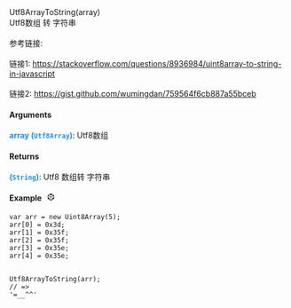 <div><div id="utf8arraytostring" class="item-method-name" style="margin-top: -65px; padding-top: 65px;"><div class="item-method-name-area">Utf8ArrayToString(array)</div></div><div class="item-method-content"><div>Utf8数组 转 字符串<br /><br />参考链接:<br /><br />链接1: <a href="https://stackoverflow.com/questions/8936984/uint8array-to-string-in-javascript">https://stackoverflow.com/questions/8936984/uint8array-to-string-in-javascript</a><br /><br />链接2:  <a href="https://gist.github.com/wumingdan/759564f6cb887a55bceb">https://gist.github.com/wumingdan/759564f6cb887a55bceb</a></div><h4>Arguments</h4><div><strong style="color: #1890ff;">array</strong><strong style="color: #1890ff;"> (<code>Utf8Array</code>)</strong><span>: Utf8数组</span></div><h4>Returns</h4><span><strong style="color: #1890ff;">(<code>String</code>)</strong><span>: Utf8 数组转 字符串</span></span><h4><span>Example</span><i style="margin-left: 10px; cursor: pointer;" ariaLabel="图标: code" class="anticon anticon-code-sandbox action-showREPL" data-funcname="Utf8ArrayToString" data-example="120,156,139,86,42,75,44,82,72,44,42,82,176,85,200,75,45,87,8,205,204,43,177,112,44,42,74,172,212,48,213,180,142,201,3,202,68,27,196,2,37,13,42,140,83,160,124,67,40,223,52,13,42,96,132,46,96,12,19,72,133,10,152,32,11,196,228,133,150,164,65,44,9,201,15,46,41,202,204,75,215,0,42,2,89,167,175,175,96,107,167,160,110,27,31,31,23,167,174,20,11,0,136,240,49,161"><svg viewBox="64 64 896 896" focusable="false" data-icon="code-sandbox" width="1em" height="1em" fill="currentColor" aria-hidden="true"><path d="M709.6 210l.4-.2h.2L512 96 313.9 209.8h-.2l.7.3L151.5 304v416L512 928l360.5-208V304l-162.9-94zM482.7 843.6L339.6 761V621.4L210 547.8V372.9l272.7 157.3v313.4zM238.2 321.5l134.7-77.8 138.9 79.7 139.1-79.9 135.2 78-273.9 158-274-158zM814 548.3l-128.8 73.1v139.1l-143.9 83V530.4L814 373.1v175.2z"></path></svg></i></h4><div style="display: none;">暂无</div><pre><code><span class="hljs-keyword">var</span> arr = <span class="hljs-keyword">new</span> <span class="hljs-title class_">Uint8Array</span>(<span class="hljs-number">5</span>);
arr[<span class="hljs-number">0</span>] = <span class="hljs-number">0x3d</span>;
arr[<span class="hljs-number">1</span>] = <span class="hljs-number">0x35f</span>;
arr[<span class="hljs-number">2</span>] = <span class="hljs-number">0x35f</span>;
arr[<span class="hljs-number">3</span>] = <span class="hljs-number">0x35e</span>;
arr[<span class="hljs-number">4</span>] = <span class="hljs-number">0x35e</span>;

<span class="hljs-title class_">Utf8ArrayToString</span>(arr);
<span class="hljs-comment">// =&gt; &#x27;=__^^&#x27;</span></code></pre></div></div>